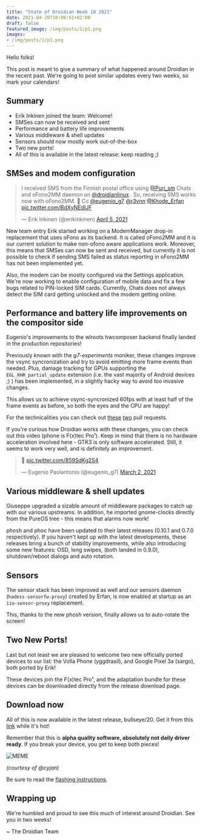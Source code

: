 ```yaml
---
title: "State of Droidian Week 18 2021"
date: 2021-04-20T10:00:51+02:00
draft: false
featured_image: /img/posts/1/p1.png
images:
- /img/posts/1/p1.png
---
```


Hello folks!

This post is meant to give a summary of what happened around Droidian in the recent past. We're going to post similar updates every two weeks, so mark your calendars!

<!--more-->

Summary
------------

* Erik Inkinen joined the team: Welcome!
* SMSes can now be received and sent
* Performance and battery life improvements 
* Various middleware & shell updates
* Sensors should now mostly work out-of-the-box
* Two new ports!
* All of this is available in the latest release: keep reading ;)


SMSes and modem configuration
----------------------------------------

<blockquote class="twitter-tweet" data-theme="dark"><p lang="en" dir="ltr">I received SMS from the Finnish postal office using <a href="https://twitter.com/Puri_sm?ref_src=twsrc%5Etfw">@Puri_sm</a> Chats and oFono2MM daemon on <a href="https://twitter.com/droidianlinux?ref_src=twsrc%5Etfw">@droidianlinux</a> . So, receiving SMS works now with oFono2MM. 🎉 Cc <a href="https://twitter.com/eugenio_g7?ref_src=twsrc%5Etfw">@eugenio_g7</a> <a href="https://twitter.com/r3vnn?ref_src=twsrc%5Etfw">@r3vnn</a> <a href="https://twitter.com/Khode_Erfan?ref_src=twsrc%5Etfw">@Khode_Erfan</a> <a href="https://t.co/BdXyNEdIJF">pic.twitter.com/BdXyNEdIJF</a></p>&mdash; Erik Inkinen (@erikinkinen) <a href="https://twitter.com/erikinkinen/status/1379087460295192580?ref_src=twsrc%5Etfw">April 5, 2021</a></blockquote> <script async src="https://platform.twitter.com/widgets.js" charset="utf-8"></script> 

New team entry Erik started working on a ModemManager drop-in replacement that uses oFono as its backend. It is called oFono2MM and it is our current solution to make non-ofono aware applications work. Moreover, this means that SMSes can now be sent and received, but currently it is not possible to check if sending SMS failed as status reporting in oFono2MM has not been implemented yet. 

Also, the modem can be mostly configured via the Settings application. We're now working to enable configuration of mobile data and fix a few bugs related to PIN-locked SIM cards. Currently, Chats does not always detect the SIM card getting unlocked and the modem getting online.


Performance and battery life improvements on the compositor side
---------------------------------------------------------------------------------

Eugenio's improvements to the wlroots hwcomposer backend finally landed in the production repositories!

Previously known with the *g7-experiments* moniker, these changes improve the vsync syncronization and try to avoid emitting more frame events than needed. Plus, damage tracking for GPUs supporting the `EGL_KHR_partial_update` extension (i.e. the vast majority of Android devices ;) ) has been implemented, in a slightly hacky way to avoid too invasive changes.

This allows us to achieve vsync-syncronized 60fps with at least half of the frame events as before, so both the eyes and the CPU are happy!

For the technicalities you can check out [these](https://github.com/droidian/wlroots/pull/1) [two](https://github.com/droidian/wlroots/pull/2) pull requests.

If you're curious how Droidian works with these changes, you can check out this video (phone is F(x)tec Pro¹). Keep in mind that there is no hardware acceleration involved here - GTK3 is only software accelerated. Still, it seems to work very well, and is definitely an improvement.

<blockquote class="twitter-tweet" data-theme="dark"><p lang="und" dir="ltr">👀 <a href="https://t.co/859SdKg2S4">pic.twitter.com/859SdKg2S4</a></p>&mdash; Eugenio Paolantonio (@eugenio_g7) <a href="https://twitter.com/eugenio_g7/status/1366860787629834242?ref_src=twsrc%5Etfw">March 2, 2021</a></blockquote> <script async src="https://platform.twitter.com/widgets.js" charset="utf-8"></script> 


Various middleware & shell updates
-------------------------------------------

Giuseppe upgraded a sizable amount of middleware packages to catch up with our various upstreams. In addition, he imported gnome-clocks directly from the PureOS tree - this means that alarms now work!

phosh and phoc have been updated to their latest releases (0.10.1 and 0.7.0 respectively). If you haven't kept up with the latest developments, these releases bring a bunch of stability improvements, while also introducing some new features: OSD, long swipes, (both landed in 0.9.0), shutdown/reboot dialogs and auto rotation.


Sensors
----------

The sensor stack has been improved as well and our sensors daemon (`hadess-sensorfw-proxy`) created by Erfan, is now enabled at startup as an `iio-sensor-proxy` replacement.

This, thanks to the new phosh version, finally allows us to auto-rotate the screen!


Two New Ports!
------------------

Last but not least we are pleased to welcome two new officially ported devices to our list: the Volla Phone (yggdrasil), and Google Pixel 3a (sargo), both ported by Erik!

These devices join the F(x)tec Pro¹, and the adaptation bundle for these devices can be downloaded directly from the release download page.


Download now
------------------

All of this is now available in the latest release, bullseye/20. Get it from this [link](https://github.com/droidian-images/rootfs-api28gsi-all/releases/tag/droidian%2Fbullseye%2F20) while it's hot!

Remember that this is **alpha quality software, absolutely not daily driver ready**. If you break your device, you get to keep both pieces!


![MEME](/img/posts/1/meme.jpg)

*(courtesy of @cyjan)*

Be sure to read the [flashing instructions](https://github.com/droidian-images/rootfs-api28gsi-all#installation-instructions).

Wrapping up
---------------

We're humbled and proud to see this much of interest around Droidian. See you in two weeks!

~ The Droidian Team




